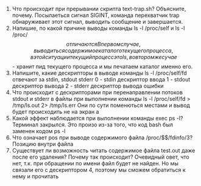1. Что происходит при прерывании скрипта text-trap.sh? Объясните, почему.
Посылаеться сигнал SIGINT, команда перехватчик trap обнаруживает этот сигнал, выводить сообщение и завершается.
2. Напишие, по какой причине выводы команды ls -l /proc/self и ls -l /proc/$$ отличаются
В первом случае, выводиться содержимое каталого текущего процесса, в этой ситуации текущий процесс это ls, во втором же сучае $$ - хранит пид текущего процесса и мы печатаем каталог именно его.
3. Напишите, какие дескрипторы в выводе команды ls -l /proc/self/fd отвечают за stdin, stdout stderr
0 - stdin дескриптор ввода
1 - stdout дескриптор вывода
2 - stderr дескриптор вывода ошибки
4. Что происходит с дескрипторами при перенаправлении потоков stdout и stderr в файлы при выполнении команды ls -l /proc/self/fd > /tmp/ls.out 2> /tmp/ls.err
Они по сути поменються местами и вывод будет происходить не на экран а
6. Какой эффект наблюдается при выполнении команды exec ps -l?
Терминал закрылся. Это произо из-за того, что код bash был заменен кодом ps -l
7. Что означает pos при выводе содержимого файла /proc/$$/fdinfo/3?
Позицию внутри файла
8. Существует ли возможность читать содержимое файла test.out даже после его удаления? Почему так происходит?
Очевидный овет, что нет, т.к. при обращении по имени файл будет не найден.
Но мы связали его с дескриптором 4, поэтому мы сможем обратиться к нему и прочитать
